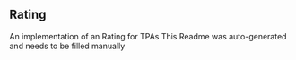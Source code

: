 ## Rating
An implementation of an Rating for TPAs
This Readme was auto-generated and needs to be filled manually

